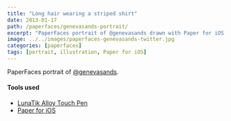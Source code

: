 ```yaml
---
title: "Long hair wearing a striped shirt"
date: 2013-01-17
path: /paperfaces/genevasands-portrait/
excerpt: "PaperFaces portrait of @genevasands drawn with Paper for iOS on an iPad."
image: ../../images/paperfaces-genevasands-twitter.jpg
categories: [paperfaces]
tags: [portrait, illustration, Paper for iOS]
---
```


PaperFaces portrait of [@genevasands](https://twitter.com/genevasands).

#### Tools used

- [LunaTik Alloy Touch Pen](https://www.amazon.com/gp/product/B00821TR7G/ref=as_li_ss_tl?ie=UTF8&tag=mademist-20&linkCode=as2&camp=1789&creative=390957&creativeASIN=B00821TR7G)
- [Paper for iOS](https://paper.bywetransfer.com/)
